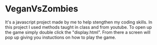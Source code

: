 # VeganVsZombies
It's a javascript project made by me to help stengthen my coding skills. In this project I used methods taught in class and from youtube. To open up the game simply double click
the "display.html". From there a screen will pop up giving you instuctions on how to play the game.
